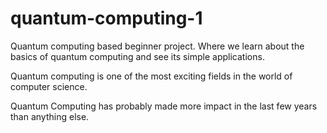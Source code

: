 # quantum-computing-1
Quantum computing based beginner project. Where we learn about the basics of quantum computing and see its simple applications.

Quantum computing is one of the most exciting fields in the world of computer science.

Quantum Computing has probably made more impact in the last few years than anything else.
